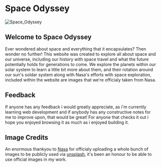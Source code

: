 # Space Odyssey 

![Space_Odyssey](https://github.com/user-attachments/assets/95ea2d22-ea7c-4a04-a686-ecc7824bb820)

## Welcome to Space Odyssey

Ever wondered about space and everything that it encapsulates? Then wonder no further! This website was created to explore all about space and our universe, including our history with space travel and what the future potentially holds for generations to come. We explore the planets within our solar system to learn a little bit more about them, and their rotation around our sun's soldar system along with Nasa's efforts with space exploration, included within the website are images that we're officialy taken from Nasa.

## Feedback 

If anyone has any feedback i would greatly appreciate, as i'm currently learning web development and if anybody has any constructive notes for me to improve upon, that would be great! For anyone that checks it out i hope you enjoyed browsing it as much as i enjoyed building it.

## Image Credits 

An enormous thankyou to [Nasa](https://unsplash.com/@nasa) for officialy uploading a whole bunch of images to be publicly used via [unsplash](https://unsplash.com/), it's been an honour to be able to use official images in my work.
